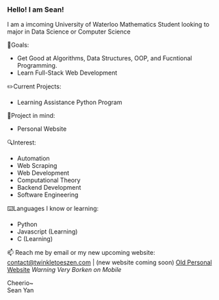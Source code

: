 ### Hello! I am Sean!

I am a imcoming University of Waterloo Mathematics Student looking to major in Data Science or Computer Science

📖Goals:
- Get Good at Algorithms, Data Structures, OOP, and Fucntional Programming.
- Learn Full-Stack Web Development

✏️Current Projects:
- Learning Assistance Python Program

💭Project in mind:
- Personal Website

🔍Interest:
- Automation
- Web Scraping
- Web Development
- Computational Theory
- Backend Development
- Software Engineering

⌨️Languages I know or learning:
- Python
- Javascript (Learning)
- C (Learning)

<!--
🔬Other Random Experience I have:
- Unity
- C#
- Git
- IOT
- Linux
-->

📫 Reach me by email or my new upcoming website: <br> contact@twinkletoeszen.com | (new website coming soon) [Old Personal Website](https://twinkletoes5.netlify.app) *Warning Very Borken on Mobile*

Cheerio~ \
Sean Yan

<!--
- 👯 I’m looking to collaborate on ...
- 🤔 I’m looking for help with 
- 💬 Ask me about ...
-📫 How to reach me: ...
- 😄 Pronouns: ...
- ⚡ Fun fact: ... 
-->
